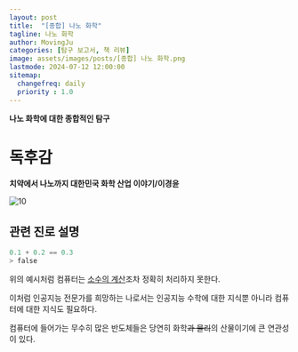 ```yaml
---
layout: post
title:  "[종합] 나노 화학"
tagline: 나노 화학
author: MovingJu
categories: [탐구 보고서, 책 리뷰]
image: assets/images/posts/[종합] 나노 화학.png
lastmode: 2024-07-12 12:00:00
sitemap:
  changefreq: daily
  priority : 1.0
---
```

**나노 화학에 대한 종합적인 탐구**

# 독후감
**치약에서 나노까지 대한민국 화학 산업 이야기/이경윤**

![10](https://github.com/user-attachments/assets/c17a0d71-3aa9-4d1b-a8d2-e07da9af9db7)

## 관련 진로 설명


```python
0.1 + 0.2 == 0.3
> false
```
위의 예시처럼 컴퓨터는 [소수의 계산](https://www.youtube.com/watch?v=-GsrYvZoAdA)조차 정확히 처리하지 못한다.

이처럼 인공지능 전문가를 희망하는 나로서는 인공지능 수학에 대한 지식뿐 아니라 컴퓨터에 대한 지식도 필요하다.

컴퓨터에 들어가는 무수히 많은 반도체들은 당연히 화학~~과 물리~~의 산물이기에 큰 연관성이 있다.

## 